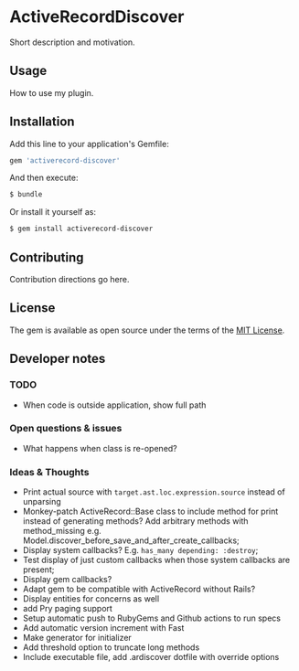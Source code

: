# ActiveRecordDiscover
Short description and motivation.

## Usage
How to use my plugin.

## Installation
Add this line to your application's Gemfile:

```ruby
gem 'activerecord-discover'
```

And then execute:
```bash
$ bundle
```

Or install it yourself as:
```bash
$ gem install activerecord-discover
```

## Contributing
Contribution directions go here.

## License
The gem is available as open source under the terms of the [MIT License](https://opensource.org/licenses/MIT).

## Developer notes
### TODO
- When code is outside application, show full path

### Open questions & issues
- What happens when class is re-opened?

### Ideas & Thoughts
- Print actual source with `target.ast.loc.expression.source` instead of unparsing
- Monkey-patch ActiveRecord::Base class to include method for print instead of generating methods?
Add arbitrary methods with method_missing e.g. Model.discover_before_save_and_after_create_callbacks;
- Display system callbacks? E.g. `has_many depending: :destroy`;
- Test display of just custom callbacks when those system callbacks are present;
- Display gem callbacks?
- Adapt gem to be compatible with ActiveRecord without Rails?
- Display entities for concerns as well
- add Pry paging support
- Setup automatic push to RubyGems and Github actions to run specs
- Add automatic version increment with Fast
- Make generator for initializer
- Add threshold option to truncate long methods
- Include executable file, add .ardiscover dotfile with override options

